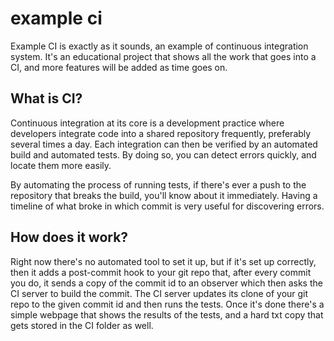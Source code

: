 # example ci
Example CI is exactly as it sounds, an example of continuous integration system. It's an educational project that shows all the work that goes into a CI, and more features will be added as time goes on.

## What is CI?
Continuous integration at its core is a development practice where developers integrate code into a shared repository frequently, preferably several times a day. Each integration can then be verified by an automated build and automated tests. By doing so, you can detect errors quickly, and locate them more easily.

By automating the process of running tests, if there's ever a push to the repository that breaks the build, you'll know about it immediately. Having a timeline of what broke in which commit is very useful for discovering errors.

## How does it work?
Right now there's no automated tool to set it up, but if it's set up correctly, then it adds a post-commit hook to your git repo that, after every commit you do, it sends a copy of the commit id to an observer which then asks the CI server to build the commit. The CI server updates its clone of your git repo to the given commit id and then runs the tests. Once it's done there's a simple webpage that shows the results of the tests, and a hard txt copy that gets stored in the CI folder as well.